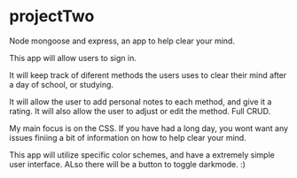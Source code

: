 # projectTwo
Node mongoose and express, an app to help clear your mind.

This app will allow users to sign in. 

It will keep track of diferent methods the users uses to clear their mind after a day of school, or studying. 

It will allow the user to add personal notes to each method, and give it a rating. It will also allow the user to 
adjust or edit the method. Full CRUD. 

My main focus is on the CSS. If you have had a long day, you wont want any issues finiing a bit of information
on how to help clear your mind. 

This app will utilize specific color schemes, and have a extremely simple user interface. 
ALso there will be a button to toggle darkmode. :)
